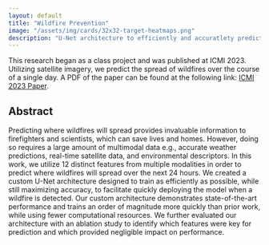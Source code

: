 ```yaml
---
layout: default
title: "Wildfire Prevention"
image: "/assets/img/cards/32x32-target-heatmaps.png"
description: "U-Net architecture to efficiently and accuratlety predict wildfire spread."
---
```


This research began as a class project and was published at ICMI 2023. Utilizing satellite imagery, we predict the spread of wildfires over the course of a single day. A PDF of the paper can be found at the following link: <a href="https://dl.acm.org/doi/abs/10.1145/3577190.3614116">ICMI 2023 Paper</a>.

## Abstract
Predicting where wildfires will spread provides invaluable information to firefighters and scientists, which can save lives and homes. However, doing so requires a large amount of multimodal data e.g., accurate weather predictions, real-time satellite data, and environmental descriptors.  In this work, we utilize 12 distinct features from multiple modalities in order to predict where wildfires will spread over the next 24 hours. We created a custom U-Net architecture designed to train as efficiently as possible, while still maximizing accuracy, to facilitate quickly deploying the model when a wildfire is detected. Our custom architecture demonstrates state-of-the-art performance and trains an order of magnitude more quickly than prior work, while using fewer computational resources. We further evaluated our architecture with an ablation study to identify which features were key for prediction and which provided negligible impact on performance. 
